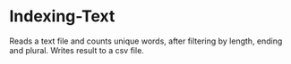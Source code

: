 # Indexing-Text
Reads a text file and counts unique words, after filtering by length, ending and plural. Writes result to a csv file.
